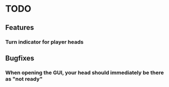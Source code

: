 # TODO

## Features

### Turn indicator for player heads

## Bugfixes

### When opening the GUI, your head should immediately be there as "not ready"